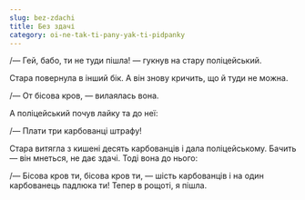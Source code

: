 ```yaml
---
slug: bez-zdachi
title: Без здачі
category: oi-ne-tak-ti-pany-yak-ti-pidpanky
---
```

/— Гей, бабо, ти не туди пішла! — гукнув на стару поліцейський.

Стара повернула в інший бік. А він знову кричить, що й туди не можна.

/— От бісова кров, — вилаялась вона.

А поліцейський почув лайку та до неї:

/— Плати три карбованці штрафу!

Стара витягла з кишені десять карбованців і дала поліцейському. Бачить — він мнеться, не дає здачі. Тоді вона до нього:

/— Бісова кров ти, бісова кров ти, — шість карбованців і на один карбованець падлюка ти! Тепер в рощоті, я пішла.
